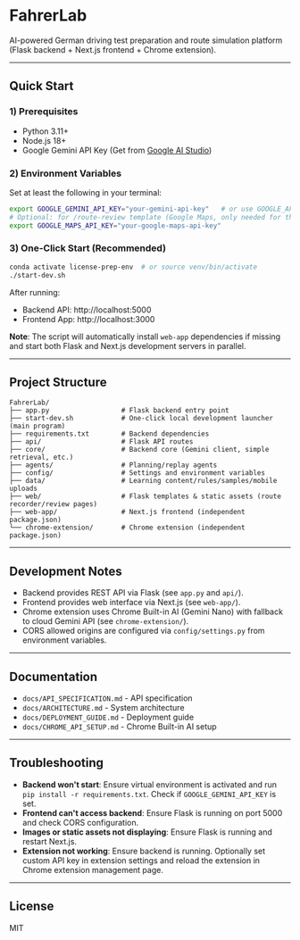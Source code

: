 # FahrerLab

AI-powered German driving test preparation and route simulation platform (Flask backend + Next.js frontend + Chrome extension).

---

## Quick Start

### 1) Prerequisites
- Python 3.11+
- Node.js 18+
- Google Gemini API Key (Get from [Google AI Studio](https://aistudio.google.com/app/apikey))

### 2) Environment Variables
Set at least the following in your terminal:

```bash
export GOOGLE_GEMINI_API_KEY="your-gemini-api-key"   # or use GOOGLE_API_KEY for compatibility
# Optional: for /route-review template (Google Maps, only needed for that page)
export GOOGLE_MAPS_API_KEY="your-google-maps-api-key"
```

### 3) One-Click Start (Recommended)

```bash
conda activate license-prep-env  # or source venv/bin/activate
./start-dev.sh
```

After running:
- Backend API: http://localhost:5000
- Frontend App: http://localhost:3000

**Note**: The script will automatically install `web-app` dependencies if missing and start both Flask and Next.js development servers in parallel.

---

## Project Structure

```
FahrerLab/
├── app.py                  # Flask backend entry point
├── start-dev.sh            # One-click local development launcher (main program)
├── requirements.txt        # Backend dependencies
├── api/                    # Flask API routes
├── core/                   # Backend core (Gemini client, simple retrieval, etc.)
├── agents/                 # Planning/replay agents
├── config/                 # Settings and environment variables
├── data/                   # Learning content/rules/samples/mobile uploads
├── web/                    # Flask templates & static assets (route recorder/review pages)
├── web-app/                # Next.js frontend (independent package.json)
└── chrome-extension/       # Chrome extension (independent package.json)
```

---

## Development Notes

- Backend provides REST API via Flask (see `app.py` and `api/`).
- Frontend provides web interface via Next.js (see `web-app/`).
- Chrome extension uses Chrome Built-in AI (Gemini Nano) with fallback to cloud Gemini API (see `chrome-extension/`).
- CORS allowed origins are configured via `config/settings.py` from environment variables.

---

## Documentation

- `docs/API_SPECIFICATION.md` - API specification
- `docs/ARCHITECTURE.md` - System architecture
- `docs/DEPLOYMENT_GUIDE.md` - Deployment guide
- `docs/CHROME_API_SETUP.md` - Chrome Built-in AI setup

---

## Troubleshooting

- **Backend won't start**: Ensure virtual environment is activated and run `pip install -r requirements.txt`. Check if `GOOGLE_GEMINI_API_KEY` is set.
- **Frontend can't access backend**: Ensure Flask is running on port 5000 and check CORS configuration.
- **Images or static assets not displaying**: Ensure Flask is running and restart Next.js.
- **Extension not working**: Ensure backend is running. Optionally set custom API key in extension settings and reload the extension in Chrome extension management page.

---

## License

MIT
